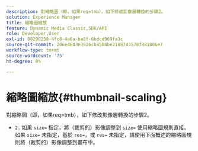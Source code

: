 ```yaml
---
description: 對縮略圖（即，如果req=tmb），如下修改影像層轉換的步驟2。
solution: Experience Manager
title: 縮略圖縮放
feature: Dynamic Media Classic,SDK/API
role: Developer,User
exl-id: 08290258-4fc8-4a6a-ba8f-6bdcd969fa3c
source-git-commit: 206e4643e3926cb85b4be2189743578f88180be7
workflow-type: tm+mt
source-wordcount: '75'
ht-degree: 0%

---
```


# 縮略圖縮放{#thumbnail-scaling}

對縮略圖（即，如果req=tmb），如下修改影像層轉換的步驟2。

* `2.` 如果 `size=` 指定，將（裁剪的）影像調整到 `size=` 使用縮略圖規則直接。 如果 `size=` 未指定，基於 `res=`，或 `res=` 未指定，請使用下面概述的縮略圖規則將（裁剪的）影像調整到畫布中。
